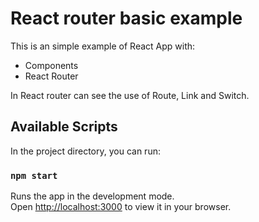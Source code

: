 # React router basic example
This is an simple example of React App with:
 - Components
 - React Router

In React router can see the use of Route, Link and Switch.

## Available Scripts
In the project directory, you can run:

### `npm start`

Runs the app in the development mode.\
Open [http://localhost:3000](http://localhost:3000) to view it in your browser.
